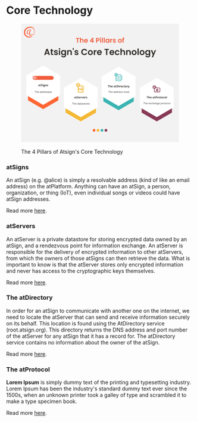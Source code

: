 # Core Technology

<figure><img src="../../.gitbook/assets/4 Pillars Simple.png" alt=""><figcaption><p>The 4 Pillars of Atsign's Core Technology</p></figcaption></figure>

### atSigns

An atSign (e.g. @alice) is simply a resolvable address (kind of like an email address) on the atPlatform. Anything can have an atSign, a person, organization, or thing (IoT), even individual songs or videos could have atSign addresses.

Read more [here](atsign.md).

### atServers

An atServer is a private datastore for storing encrypted data owned by an atSign, and a rendezvous point for information exchange. An atServer is responsible for the delivery of encrypted information to other atServers, from which the owners of those atSigns can then retrieve the data. What is important to know is that the atServer stores only encrypted information and never has access to the cryptographic keys themselves.

Read more [here](atserver.md).

### The atDirectory

In order for an atSign to communicate with another one on the internet, we need to locate the atServer that can send and receive information securely on its behalf. This location is found using the AtDirectory service (root.atsign.org). This directory returns the DNS address and port number of the atServer for any atSign that it has a record for. The atDirectory service contains no information about the owner of the atSign.

Read more [here](atdirectory.md).

### The atProtocol

**Lorem Ipsum** is simply dummy text of the printing and typesetting industry. Lorem Ipsum has been the industry's standard dummy text ever since the 1500s, when an unknown printer took a galley of type and scrambled it to make a type specimen book.

Read more [here](atprotocol.md).



